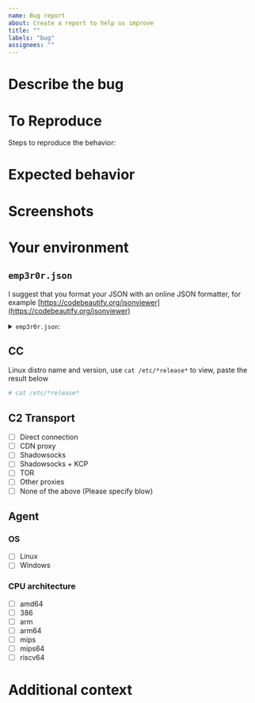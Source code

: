 ```yaml
---
name: Bug report
about: Create a report to help us improve
title: ""
labels: "bug"
assignees: ""
---
```


# Describe the bug

<!-- A clear and concise description of what the bug is. -->

# To Reproduce

Steps to reproduce the behavior:

<!-- 1. Step A -->
<!-- 2. Step B -->
<!-- 3. Bug -->

# Expected behavior

<!-- A clear and concise description of what you expected to happen. -->

# Screenshots

<!-- If applicable, add screenshots to help explain your problem. -->

# Your environment

## `emp3r0r.json`

I suggest that you format your JSON with an online JSON formatter,
for example [https://codebeautify.org/jsonviewer](https://codebeautify.org/jsonviewer)

<details>
<summary><code>emp3r0r.json</code>:</summary><br>
<pre>
Paste emp3r0r.json here, you can redact sensitive information
</pre>
</details>

## CC

Linux distro name and version, use `cat /etc/*release*` to view, paste the result below

```bash
# cat /etc/*release*
```

## C2 Transport

-   [ ] Direct connection
-   [ ] CDN proxy
-   [ ] Shadowsocks
-   [ ] Shadowsocks + KCP
-   [ ] TOR
-   [ ] Other proxies
-   [ ] None of the above (Please specify blow)

## Agent

### OS

-   [ ] Linux
-   [ ] Windows

### CPU architecture

-   [ ] amd64
-   [ ] 386
-   [ ] arm
-   [ ] arm64
-   [ ] mips
-   [ ] mips64
-   [ ] riscv64

# Additional context

<!-- Add any other context about the problem here. -->
